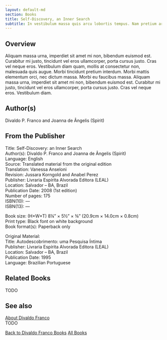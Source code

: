 ```yaml
---
layout: default-md
section: Books
title: Self-Discovery, an Inner Search
subtitle: In vestibulum massa quis arcu lobortis tempus. Nam pretium arcu in odio vulputate luctus.
---
```


## Overview

Aliquam massa urna, imperdiet sit amet mi non, bibendum euismod est. Curabitur mi justo, tincidunt vel eros ullamcorper, porta cursus justo. Cras vel neque eros. Vestibulum diam quam, mollis at consectetur non, malesuada quis augue. Morbi tincidunt pretium interdum. Morbi mattis elementum orci, nec dictum massa. Morbi eu faucibus massa. Aliquam massa urna, imperdiet sit amet mi non, bibendum euismod est. Curabitur mi justo, tincidunt vel eros ullamcorper, porta cursus justo. Cras vel neque eros. Vestibulum diam.

## Author(s)
Divaldo P. Franco and Joanna de Ângelis (Spirit)

## From the Publisher
Title: 	Self-Discovery: an Inner Search  
Author(s): 	Divaldo P. Franco and Joanna de Ângelis (Spirit)  
Language: 	English  
Source: 	Translated material from the original edition  
Translation: 	Vanessa Anseloni  
Revision: 	Jussara Korngold and Anabel Perez  
Publisher: 	Livraria Espírita Alvorada Editora (LEAL)  
Location: 	Salvador – BA, Brazil  
Publication Date: 	2008 (1st edition)  
Number of pages: 	175  
ISBN(10): 	—  
ISBN(13): 	—  
  
Book size: (H×W×T) 	8¼” × 5½” × ¾” (20.9cm × 14.0cm × 0.8cm)  
Print type: 	Black font on white background  
Book format(s): 	Paperback only  
  
Original Material: 	  
Title: 	Autodescobrimento: uma Pesquisa Íntima  
Publisher: 	Livraria Espírita Alvorada Editora (LEAL)  
Location: 	Salvador – BA, Brazil  
Publication Date: 	1995  
Language: 	Brazilian Portuguese  


## Related Books
TODO

## See also
[About Divaldo Franco](/profile/divaldo-franco)  
TODO


<a href="/books/divaldo-franco" class="button">Back to Divaldo Franco Books</a>
<a href="/books" class="button">All Books</a>

